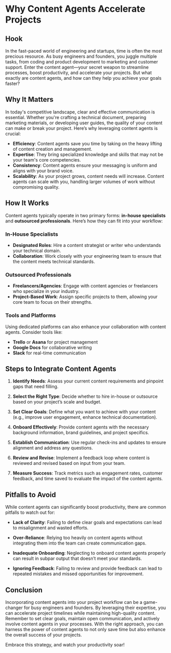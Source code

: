 # Why Content Agents Accelerate Projects

## Hook

In the fast-paced world of engineering and startups, time is often the most precious resource. As busy engineers and founders, you juggle multiple tasks, from coding and product development to marketing and customer support. Enter the content agent—your secret weapon to streamline processes, boost productivity, and accelerate your projects. But what exactly are content agents, and how can they help you achieve your goals faster?

## Why It Matters

In today's competitive landscape, clear and effective communication is essential. Whether you're crafting a technical document, preparing marketing materials, or developing user guides, the quality of your content can make or break your project. Here’s why leveraging content agents is crucial:

- **Efficiency**: Content agents save you time by taking on the heavy lifting of content creation and management.
- **Expertise**: They bring specialized knowledge and skills that may not be your team's core competencies.
- **Consistency**: Content agents ensure your messaging is uniform and aligns with your brand voice.
- **Scalability**: As your project grows, content needs will increase. Content agents can scale with you, handling larger volumes of work without compromising quality.

## How It Works

Content agents typically operate in two primary forms: **in-house specialists** and **outsourced professionals**. Here’s how they can fit into your workflow:

### In-House Specialists

- **Designated Roles**: Hire a content strategist or writer who understands your technical domain.
- **Collaboration**: Work closely with your engineering team to ensure that the content meets technical standards.

### Outsourced Professionals

- **Freelancers/Agencies**: Engage with content agencies or freelancers who specialize in your industry.
- **Project-Based Work**: Assign specific projects to them, allowing your core team to focus on their strengths.

### Tools and Platforms

Using dedicated platforms can also enhance your collaboration with content agents. Consider tools like:

- **Trello** or **Asana** for project management
- **Google Docs** for collaborative writing
- **Slack** for real-time communication

## Steps to Integrate Content Agents

1. **Identify Needs**: Assess your current content requirements and pinpoint gaps that need filling.
   
2. **Select the Right Type**: Decide whether to hire in-house or outsource based on your project’s scale and budget.

3. **Set Clear Goals**: Define what you want to achieve with your content (e.g., improve user engagement, enhance technical documentation).

4. **Onboard Effectively**: Provide content agents with the necessary background information, brand guidelines, and project specifics.

5. **Establish Communication**: Use regular check-ins and updates to ensure alignment and address any questions.

6. **Review and Revise**: Implement a feedback loop where content is reviewed and revised based on input from your team.

7. **Measure Success**: Track metrics such as engagement rates, customer feedback, and time saved to evaluate the impact of the content agents.

## Pitfalls to Avoid

While content agents can significantly boost productivity, there are common pitfalls to watch out for:

- **Lack of Clarity**: Failing to define clear goals and expectations can lead to misalignment and wasted efforts.
  
- **Over-Reliance**: Relying too heavily on content agents without integrating them into the team can create communication gaps.

- **Inadequate Onboarding**: Neglecting to onboard content agents properly can result in subpar output that doesn’t meet your standards.

- **Ignoring Feedback**: Failing to review and provide feedback can lead to repeated mistakes and missed opportunities for improvement.

## Conclusion

Incorporating content agents into your project workflow can be a game-changer for busy engineers and founders. By leveraging their expertise, you can accelerate project timelines while maintaining high-quality content. Remember to set clear goals, maintain open communication, and actively involve content agents in your processes. With the right approach, you can harness the power of content agents to not only save time but also enhance the overall success of your projects. 

Embrace this strategy, and watch your productivity soar!